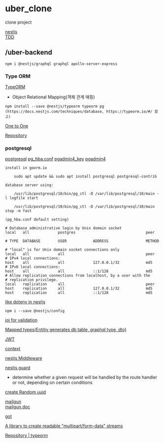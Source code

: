 # uber_clone
clone project

[nestjs](https://docs.nestjs.com/graphql/quick-start#code-first)  
[TDD](https://media.fastcampus.co.kr/knowledge/dev/tdd/)  
## /uber-backend
```
npm i @nestjs/graphql graphql apollo-server-express
```

### Type ORM
[TypeORM](https://typeorm.io/#/)
- Object Relational Mapping(객체 관계 매핑)
```
npm install --save @nestjs/typeorm typeorm pg
(https://docs.nestjs.com/techniques/database, https://typeorm.io/#/ 참고)
```  
  
[One to One](https://typeorm.io/#/one-to-one-relations)  
  
[Repository](https://docs.nestjs.com/techniques/database)  
  
### postgresql
[postgresql](https://www.postgresql.org/)
[pg_hba.conf](https://mozi.tistory.com/545)
[pgadmin4_key](https://smoh.tistory.com/404)
[pgadmin4](http://forum.goorm.io/topic/9056/pgadmin4-%EC%84%A4%EC%B9%98-%EA%B0%80%EB%8A%A5-%EC%97%AC%EB%B6%80-%EC%A7%88%EB%AC%B8/2)
```
install in goorm.io

	sudo apt update && sudo apt install postgresql postgresql-contrib

database server using:

    /usr/lib/postgresql/10/bin/pg_ctl -D /var/lib/postgresql/10/main -l logfile start
	
	/usr/lib/postgresql/10/bin/pg_ctl -D /var/lib/postgresql/10/main stop -m fast
```
```
(pg_hba.conf default setting)

# Database administrative login by Unix domain socket
local   all             postgres                                peer
 
# TYPE  DATABASE        USER            ADDRESS                 METHOD
 
# "local" is for Unix domain socket connections only
local   all             all                                     peer
# IPv4 local connections:
host    all             all             127.0.0.1/32            md5
# IPv6 local connections:
host    all             all             ::1/128                 md5
# Allow replication connections from localhost, by a user with the
# replication privilege.
local   replication     all                                     peer
host    replication     all             127.0.0.1/32            md5
host    replication     all             ::1/128                 md5
```

[like dotenv in nestjs](https://docs.nestjs.com/techniques/configuration)
```
npm i --save @nestjs/config
```
[joi for validation](https://joi.dev/api/?v=17.4.2)  

[Mapped types(Entitiy generates  db table, graphql type, dto)](https://docs.nestjs.com/graphql/mapped-types)  

[JWT](https://jwt.io/)  

[context](https://github.com/apollographql/apollo-server)  

[nestjs Middleware](https://docs.nestjs.com/middleware)  

[nestjs guard](https://docs.nestjs.com/guards)  
- determine whether a given request will be handled by the route handler or not, depending on certain conditions  
  
[create Random uuid](https://www.npmjs.com/package/uuid)  
  
[mailgun](mailgun.com)  
[mailgun doc](https://documentation.mailgun.com/en/latest/api-sending.html#sending)  
  
[got](https://github.com/sindresorhus/got#comparison)  
  
[A library to create readable "multipart/form-data" streams](https://www.npmjs.com/package/form-data)  

[Repository | typeorm](https://typeorm.delightful.studio/classes/_repository_repository_.repository.html)  